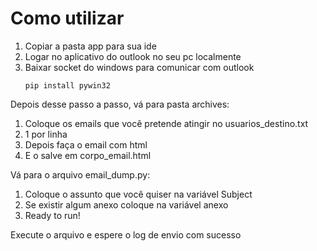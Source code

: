 # Como utilizar

1. Copiar a pasta app para sua ide
2. Logar no aplicativo do outlook no seu pc localmente
3. Baixar socket do windows para comunicar com outlook
   ```
   pip install pywin32
   ```

Depois desse passo a passo, vá para pasta archives:

1. Coloque os emails que você pretende atingir no usuarios_destino.txt
2. 1 por linha
3. Depois faça o email com html
4. E o salve em corpo_email.html


Vá para o arquivo email_dump.py:

1. Coloque o assunto que você quiser na variável Subject
2. Se existir algum anexo coloque na variável anexo
3. Ready to run!


Execute o arquivo e espere o log de envio com sucesso
